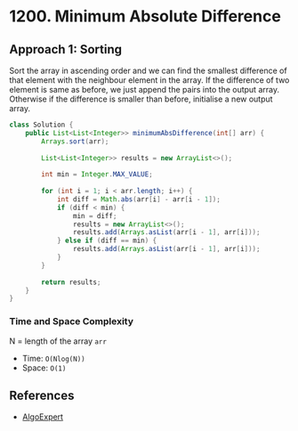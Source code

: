 # 1200. Minimum Absolute Difference

## Approach 1: Sorting
Sort the array in ascending order and we can find the smallest difference of that element with the neighbour element in the array. If the difference of two element is same as before, we just append the pairs into the output array. Otherwise if the difference is smaller than before, initialise a new output array.

```Java
class Solution {
    public List<List<Integer>> minimumAbsDifference(int[] arr) {
        Arrays.sort(arr);
        
        List<List<Integer>> results = new ArrayList<>();
        
        int min = Integer.MAX_VALUE;
        
        for (int i = 1; i < arr.length; i++) {
            int diff = Math.abs(arr[i] - arr[i - 1]);
            if (diff < min) {
                min = diff;
                results = new ArrayList<>();
                results.add(Arrays.asList(arr[i - 1], arr[i]));
            } else if (diff == min) {
                results.add(Arrays.asList(arr[i - 1], arr[i]));
            }
        }
        
        return results;
    }
}
```

### Time and Space Complexity

N = length of the array `arr`
- Time: `O(Nlog(N))`
- Space: `O(1)`

## References
- [AlgoExpert](https://www.algoexpert.io/questions/Smallest%20Difference)